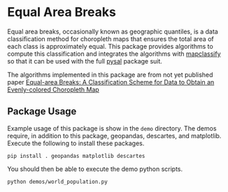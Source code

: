 # Equal Area Breaks

Equal area breaks, occasionally known as geographic quantiles, is a data
classification method for choropleth maps that ensures the total area of each
class is approximately equal. This package provides algorithms to compute this
classification and integrates the algorithms with [mapclassify][1] so that it
can be used with the full [pysal][2] package suit.

The algorithms implemented in this package are from not yet published paper
[Equal-area Breaks: A Classification Scheme for Data to Obtain an Evenly-colored Choropleth Map][3]

## Package Usage

Example usage of this package is show in the `demo` directory. The demos require,
in addition to this package, geopandas, descartes, and matplotlib. Execute the
following to install these packages.

```
pip install . geopandas matplotlib descartes
```

You should then be able to execute the demo python scripts.

```
python demos/world_population.py
```

[1]: https://pysal.org/mapclassify/
[2]: https://pysal.org/pysal/
[3]: https://www.cs.umd.edu/sites/default/files/scholarly_papers/Abboud.pdf

